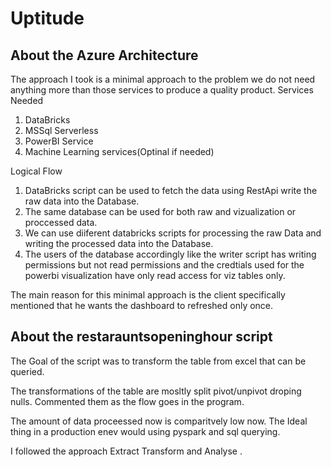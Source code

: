 # Uptitude
## About the Azure Architecture
The approach I took is a minimal approach to the problem we do not need anything more than those services to produce a quality product.
Services Needed 
1. DataBricks
2. MSSql Serverless
3. PowerBI Service
4. Machine Learning services(Optinal if needed)

Logical Flow
1. DataBricks script can be used to fetch the data using RestApi write the raw data into the Database.
2. The same database can be used for both raw and vizualization or proccessed data.
3. We can use diiferent databricks scripts for processing the raw Data and writing the processed data into the Database.
4. The users of the database accordingly like the writer script has writing permissions but not read permissions and the credtials used for the powerbi visualization have only read access for viz tables only.

The main reason for this minimal approach is the client specifically mentioned that he wants the dashboard to refreshed only once.

## About the restarauntsopeninghour script

The Goal of the script was to transform the table from excel that can be queried.

The transformations of the table are mosltly split pivot/unpivot droping nulls. Commented them as the flow goes in the program.

The amount of data proceessed now is comparitvely low now. The Ideal thing in a production enev would using pyspark and sql querying.

I followed the approach Extract Transform and Analyse .
